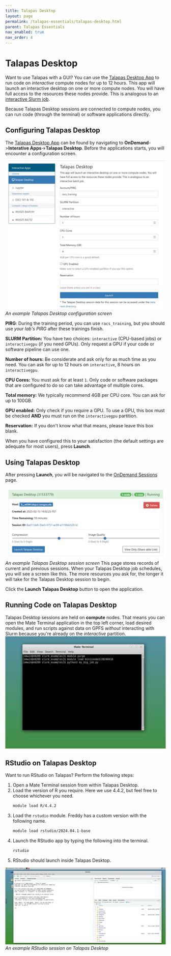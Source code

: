 ```yaml
---
title: Talapas Desktop
layout: page
permalink: /talapas-essentials/talapas-desktop.html
parent: Talapas Essentials
nav_enabled: true
nav_order: 4
---
```


# Talapas Desktop

Want to use Talapas with a GUI? You can use the [Talapas Desktop App](https://ondemand.talapas.uoregon.edu/pun/sys/dashboard/batch_connect/sys/bc_desktop/talapas/session_contexts/new) to run code on *interactive* compute nodes for up to 12 hours. This app will launch an interactive desktop on one or more compute nodes. You will have full access to the resources these nodes provide. This is analogous to an [interactive Slurm job](https://hpcrcf.atlassian.net/wiki/spaces/TW/pages/2755756536/How-to+Start+an+Interactive+Job).

Because Talapas Desktop sessions are connected to compute nodes, you can run code (through the terminal) or software applications directly.

## Configuring Talapas Desktop
The [Talapas Desktop App](https://ondemand.talapas.uoregon.edu/pun/sys/dashboard/batch_connect/sys/bc_desktop/talapas/session_contexts/new) can be found by navigating to **OnDemand**->**Interative Apps**->**Talapas Desktop**. Before the applications starts, you will encounter a configuration screen.

![example Talapas desktop session](../images/talapas-desktop.JPG)*An example Talapas Desktop configuration screen*


**PIRG**: During the training period, you can use `racs_training`, but you should use *your lab's PIRG* after these trainings finish.

**SLURM Partition:** You have two choices: `interactive` (CPU-based jobs) or `interactivegpu` (if you need GPUs). Only request a GPU if your code or software pipeline can use one.

**Number of hours:** Be considerate and ask only for as much time as you need. You can ask for up to 12 hours on `interactive`, 8 hours on `interactivegpu`.

**CPU Cores:** You must ask for at least `1`. Only code or software packages that are configured to do so can take advantage of multiple cores.

**Total memory:** We typically recommend 4GB per CPU core. You can ask for up to 100GB.

**GPU enabled:** Only check if you require a GPU. To use a GPU, this box must be checked **AND** you must run on the `interactivegpu` partition.

**Reservation:** If you don't know what that means, please leave this box blank.

When you have configured this to your satisfaction (the default settings are adequate for most users), press **Launch**.

## Using Talapas Desktop

After pressing **Launch**, you will be navigated to the [OnDemand Sessions](https://ondemand.talapas.uoregon.edu/pun/sys/dashboard/batch_connect/sessions) page.

![example session page](../images/talapas-desktop-sessions.JPG)*An example Talapas Desktop session screen*
This page stores records of current and previous sessions. When your Talapas Desktop job schedules, you will see a screen like this. The more resources you ask for, the longer it will take for the Talapas Desktop session to begin. 

Click the **Launch Talapas Desktop** button to open the application.

## Running Code on Talapas Desktop

Talapas Desktop sessions are held on **compute** nodes. That means you can open the Mate Terminal application in the top left corner,
load desired modules, and run scripts against data on GPFS *without* interacting with Slurm because you're already on the *interactive* partition.
![example session](../images/talapas-desktop-work.JPG)

## RStudio on Talapas Desktop 

Want to run RStudio on Talapas? Perform the following steps:

1. Open a Mate Terminal session from within Talapas Desktop.
2. Load the version of R you require. Here we use 4.4.2, but feel free to choose whichever you need.
    ```bash
    module load R/4.4.2
    ```
3. Load the `rstudio` module. Freddy has a custom version with the following name.
     ```bash
    module load rstudio/2024.04.1-base
    ```
4. Launch the RStudio app by typing the following into the terminal.
    ```bash
    rstudio
    ```
5. RStudio should launch inside Talapas Desktop.

![rstudio](../images/rstudio.JPG)*An example RStudio session on Talapas Desktop*